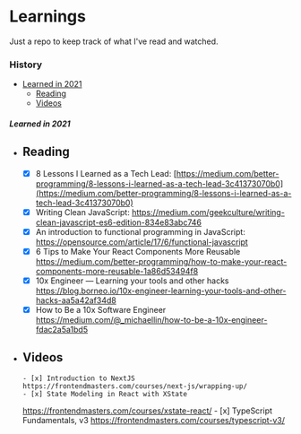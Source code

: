 # Learnings

Just a repo to keep track of what I've read and watched.

### History

- [Learned in 2021]()
  - [Reading]()
  - [Videos]()

##### Learned in 2021

- ## Reading
  - [x] 8 Lessons I Learned as a Tech Lead: [https://medium.com/better-programming/8-lessons-i-learned-as-a-tech-lead-3c41373070b0](https://medium.com/better-programming/8-lessons-i-learned-as-a-tech-lead-3c41373070b0)
  - [x] Writing Clean JavaScript: https://medium.com/geekculture/writing-clean-javascript-es6-edition-834e83abc746
  - [x] An introduction to functional programming in JavaScript: https://opensource.com/article/17/6/functional-javascript
  - [x] 6 Tips to Make Your React Components More Reusable https://medium.com/better-programming/how-to-make-your-react-components-more-reusable-1a86d53494f8
  - [x] 10x Engineer — Learning your tools and other hacks https://blog.borneo.io/10x-engineer-learning-your-tools-and-other-hacks-aa5a42af34d8
  - [x] How to Be a 10x Software Engineer https://medium.com/@_michaellin/how-to-be-a-10x-engineer-fdac2a5a1bd5
- ## Videos
      - [x] Introduction to NextJS
      https://frontendmasters.com/courses/next-js/wrapping-up/
      - [x] State Modeling in React with XState
  https://frontendmasters.com/courses/xstate-react/ - [x] TypeScript Fundamentals, v3 https://frontendmasters.com/courses/typescript-v3/

